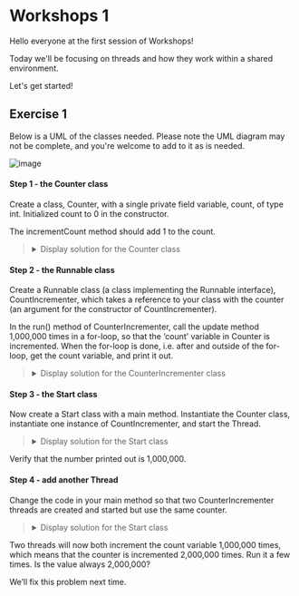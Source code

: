 # Workshops 1

<p>Hello everyone at the first session of Workshops!</p>
<p>Today we'll be focusing on threads and how they work within a shared environment.</p>
<p>Let's get started!</p>

## Exercise 1

<p>Below is a UML of the classes needed. Please note the UML diagram may not be complete, and you're welcome to add to it as is needed.</p>

![image](https://github.com/OliwierWijas/OliwierWijas.github.io/assets/119060666/547f93f1-a2e2-4538-af0d-a721a8cf463b)

#### Step 1 - the Counter class

<p>Create a class, Counter, with a single private field variable, count, of type int. Initialized count to 0 in the constructor.</p>

<p>The incrementCount method should add 1 to the count.</p>

<blockquote>
<details>
<summary>Display solution for the Counter class</summary>
  
```java
public class Counter
{
  private int count;
  
  public Counter()
  {
    this.count = 0;
  }
  
  public void incrementCount()
  {
    count++;
  }
  
  public int getCount()
  {
    return count;
  }
}
```

</details>
</blockquote>

#### Step 2 - the Runnable class

<p>Create a Runnable class (a class implementing the Runnable interface), CountIncrementer, which takes a reference to your class with the counter (an argument for the constructor of CountIncrementer).</p>

<p>In the run() method of CounterIncrementer, call the update method 1,000,000 times in a for-loop, so that the ‘count’ variable in Counter is incremented. When the for-loop is done, i.e. after and outside of the for-loop, get the count variable, and print it out.</p>

<blockquote>
<details>
<summary>Display solution for the CounterIncrementer class</summary>
  
```java
public class CounterIncrementer implements Runnable
{
  private Counter counter;
  
  public CounterIncrementer(Counter counter)
  {
    this.counter = counter;
  }
  
  @Override public void run()
  {
    for (int i = 0; i < 1_000_000; i++)
    {
      counter.incrementCount();
    }
    System.out.println(counter.getCount());
  }
}
```

</details>
</blockquote>

#### Step 3 - the Start class

<p>Now create a Start class with a main method. Instantiate the Counter class, instantiate one instance of CountIncrementer, and start the Thread.

<blockquote>
<details>
<summary>Display solution for the Start class</summary>
  
```java
public class Start
{
  public static void main(String[] args)
  {
    Counter counter = new Counter();
    CounterIncrementer counterIncrementer1 = new CounterIncrementer(counter);
    Thread t1 = new Thread(counterIncrementer1);
    t1.start();
  }
}
```

</details>
</blockquote>

<p>Verify that the number printed out is 1,000,000.</p>

#### Step 4 - add another Thread

<p>Change the code in your main method so that two CounterIncrementer threads are created and started but use the same counter.</p>

<blockquote>
<details>
<summary>Display solution for the Start class</summary>
  
```java
public class Start
{
  public static void main(String[] args)
  {
    Counter counter = new Counter();
    CounterIncrementer counterIncrementer1 = new CounterIncrementer(counter);
    CounterIncrementer counterIncrementer2 = new CounterIncrementer(counter);
    Thread t1 = new Thread(counterIncrementer1);
    Thread t2 = new Thread(counterIncrementer2);
    t1.start();
    t2.start();
  }
}
```

</details>
</blockquote>

<p>Two threads will now both increment the count variable 1,000,000 times, which means that the counter is incremented 2,000,000 times. Run it a few times. Is the value always 2,000,000?</p>

<p>We’ll fix this problem next time.</p>
